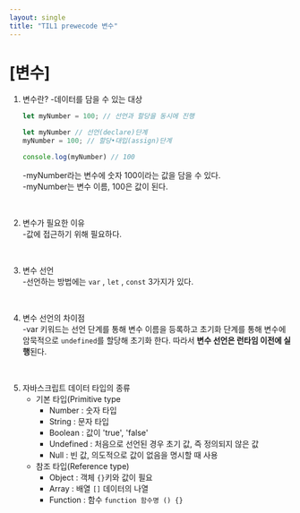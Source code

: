 ```yaml
---
layout: single
title: "TIL1 prewecode 변수"
---
```


# [변수]

1. 변수란? 
    -데이터를 담을 수 있는 대상
    
    ```jsx
    let myNumber = 100; // 선언과 할당을 동시에 진행
    
    let myNumber // 선언(declare)단계
    myNumber = 100; // 할당•대입(assign)단계 
    
    console.log(myNumber) // 100 
    ```
    
    -myNumber라는 변수에 숫자 100이라는 값을 담을 수 있다.      
    -myNumber는 변수 이름, 100은 값이 된다.    
<br>

2. 변수가 필요한 이유       
    -값에 접근하기 위해 필요하다.          

<br>

3.  변수 선언       
    -선언하는 방법에는 `var` , `let` , `const` 3가지가 있다.

<br>

4. 변수 선언의 차이점            
    -var 키워드는 선언 단계를 통해 변수 이름을 등록하고 초기화 단계를 통해 변수에 암묵적으로 `undefined`를 할당해 초기화 한다. 따라서 **변수 선언은 런타임 이전에 실행**된다.       

<br>

5. 자바스크립트 데이터 타입의 종류
    - 기본 타입(Primitive type
        - Number : 숫자 타입
        - String : 문자 타입
        - Boolean : 값이 'true', 'false'
        - Undefined : 처음으로 선언된 경우 초기 값, 즉 정의되지 않은 값
        - Null : 빈 값, 의도적으로 값이 없음을 명시할 때 사용  <br>
    - 참조 타입(Reference type)
        - Object : 객체 `{}`키와 값이 필요
        - Array : 배열 `[]` 데이터의 나열
        - Function : 함수 `function 함수명 () {}`
